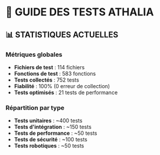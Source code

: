 # 🧪 GUIDE DES TESTS ATHALIA

## 📊 **STATISTIQUES ACTUELLES**

### **Métriques globales**
- **Fichiers de test** : 114 fichiers
- **Fonctions de test** : 583 fonctions
- **Tests collectés** : 752 tests
- **Fiabilité** : 100% (0 erreur de collection)
- **Tests optimisés** : 21 tests de performance

### **Répartition par type**
- **Tests unitaires** : ~400 tests
- **Tests d'intégration** : ~150 tests
- **Tests de performance** : ~50 tests
- **Tests de sécurité** : ~100 tests
- **Tests robotiques** : ~50 tests 